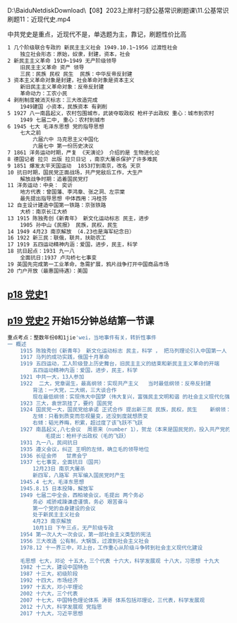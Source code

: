 

D:\BaiduNetdiskDownload\【08】2023上岸村刁舒公基常识刷题课\11.公基常识刷题11：近现代史.mp4

中共党史是重点，近现代不是，单选题为主，靠记，刷题性价比高

```sh
1 几个阶级联合专政的 新民主主义社会 1949.10.1~1956 过渡性社会
	独立社会形态：原始，奴隶，封建，资本，社会
2 新民主主义革命 1919~1949 无产阶级领导
	旧民主主义革命 资产 领导
	三民：民族 民权 民生	 民族：中华反帝反封建
3 资本主义革命对象是封建，社会革命对象是资本主义
	新旧民主主义革命对象：反帝反封建
	革命动力：工农小民
4 剥削制度被消灭标志：三大改造完成
	1949建国 小资本，民族资本 有剥削
5 1927 八一南昌起义，农村包围城市，武装夺取政权 枪杆子出政权 重心：城市到农村
	1949 七届二中, 重心：农村到城市
6 1945 七大 毛泽东思想 党的指导思想
	七大之前
		六届六中 马克思主义中国化
		六届七中 第一份历史决议
7 1861 洋务运动时期，严复 《天演论》 介绍的是 生物进化论
8 德国记者 拉贝 出版 拉贝日记 ，南京大屠杀保护了许多难民 
9 1851 爆发太平天国运动	 1853打到南京，改名 天京
10 抗日时期，国民党正面战场，共产党敌后工作，大生产
	解放战争时期：追着国民党打
11 洋务运动：中央： 奕䜣
	地方代表：曾国藩、李鸿章、张之洞、左宗棠
	最先提出指导思想 中体西用：冯桂芬
12 自主设计建造中国第一铁路：京张铁路
	大桥：南京长江大桥
13 1915 陈独秀创《新青年》 新文化运动标志 民主，进步
	1905 孙中山《民报》 民族，民权，民生
14 1949 4月23 南京解放 （4.23也是海军纪念日）
16 1922 新三民：联俄，联共，扶助农工
17 1919 五四运动精神内涵：爱国，进步，民主，科学
18 抗日起点：1931 九一八
	全面抗日:1937 卢沟桥七七事变
19 英国先完成第一工业革命，急需扩展，鸦片战争打开中国商品市场
20 门户开放（最惠国待遇）：美国
```







## [p18 党史1](https://www.bilibili.com/video/BV1LT4y1F7NL?p=9&vd_source=ca1d80d51233e3cf364a2104dcf1b743)	

## [p19 党史2](https://www.bilibili.com/video/BV1LT4y1F7NL?p=19&vd_source=ca1d80d51233e3cf364a2104dcf1b743)	开始15分钟总结第一节课

```sh
重点考点：整数年份0和1jie'wei，当地事件有关，转折性事件
一 概述
	1915 陈独秀创《新青年》 新文化运动标志 民主，科学 ， 把马列理论引入中国第一人 李大钊
	1917 马列的成功实践，俄国十月革命
	1919 五四运动，工人阶级登上历史舞台，旧民主主义的结束和新民主主义革命的开端
		五四运动精神内涵：爱国，进步，民主，科学
	1921 中共一大，13人参加
	1922  二大，党章诞生，最高纲领：实现共产主义	当时最低纲领：反帝反封建
		背法：一大党，二大纲，三大谈合作
		现在最低纲领：实现伟大中国梦（伟大复兴，富强民主文明和谐 的社会主义现代化强国）
	1923 三大，袁世凯挂了，要约 国民党
	1924 国民党一大，国民党给承诺 正式合作 提出新三民 民族，民权，民生	 新纲领：联俄联共辅助民工
		左倾：只看到质变而忽视量变，还没到度就想质变
		右倾：韬光养晦，积累，超过度了该飞跃不飞跃
	1927 南昌起义,八七会议	周恩来（number 1），贺龙（本来是国民党的，投入共产党的）
			毛提出：枪杆子出政权（毛的飞跃）
	1931 九一八，民间抗日			
	1935 遵义会议，纠正 王明的左倾，确立毛的领导地位 
	1936 长征会师	甘肃会宁
	1937 七七事变，全面抗日（国共）
		12月23日 南京大屠杀
		新四军，八路军 共军编入国民党时产生 
	1945.4 七大，毛泽东思想 
	1945.8.15 日本投降，解放军
	1949 七届二中全会，西柏坡会议，毛提出 两个务必
		务必 戒骄戒躁谦虚谨慎，务必 艰苦奋斗
		第一个党的自身建设的会议
		处于新民主主义社会
		4月23 南京解放
		10月1日 下午三点，无产阶级专政
	1954 第一次人大一次会议，第一部社会主义类型的宪法
	1956 三大改造 公有制，大锅饭，过渡到社会主义社会
	1978.12 十一界三中，邓上台，工作重心从阶级斗争转到社会主义现代化建设
	
	毛思想 七大，邓论 十五大，三个代表 十六大，科学发展观 十八大，习思想 十九大
	1982 十二大，建设中国特色
	1987 十三大，初级阶段
	1992 十四大，市场经济
	1997 十五大，邓小平理论
	2002 十六大，三个代表
	2007 十七大，中国特色理论体系 涛哥 体系包括邓理论，三代表，科学发展观
	2012 十八大，科学发展观 党指思
	2017 十九大，习近平思想
	
```



```sh

```

